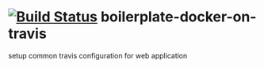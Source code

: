 # [![Build Status](https://travis-ci.org/hyzhak/boilerplate-docker-on-travis.svg?branch=master)](https://travis-ci.org/hyzhak/boilerplate-docker-on-travis) boilerplate-docker-on-travis
setup common travis configuration for web application
